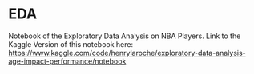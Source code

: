 # EDA
Notebook of the Exploratory Data Analysis on NBA Players.
Link to the Kaggle Version of this notebook here:
https://www.kaggle.com/code/henrylaroche/exploratory-data-analysis-age-impact-performance/notebook
